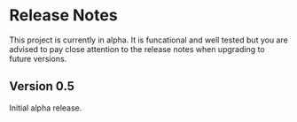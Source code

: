 # Release Notes

This project is currently in alpha.  It is funcational and well tested but you are advised to pay close attention to the release notes when upgrading to future versions.

## Version 0.5

Initial alpha release.
